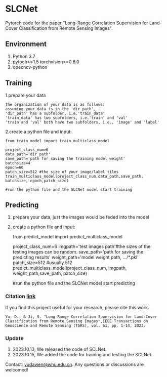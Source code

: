 # SLCNet
Pytorch code for the paper "Long-Range Correlation Supervision for Land-Cover Classification from Remote Sensing Images".

## Environment
1. Python 3.7    
2. pytoch>=1.5 torchvision>=0.6.0    
3. opecncv-python

## Training
1.prepare your data    
    
    
    The organization of your data is as follows:
    assuming your data is in the 'dir_path',
    'dir_path' has a subfolder, i.e.'train_data'
    'train_data' has two subfolders, i.e.'train' and 'val'
    'train'and 'val' both have two subfolders, i.e., 'image' and 'label'

2.create a python file  and input:

   
    from train_model import train_multiclass_model

    project_class_num=6
    data_path='dir_path'
    save_path='path for saving the training model weight'
    batchsize=4
    epoch=60
    patch_size=512 #the size of your image/label tiles  
    train_multiclass_model(project_class_num,data_path,save_path, batchsize, epoch,patch_size)
    
    #run the python file and the SLCNet model start training
    
## Predicting
1. prepare your data, just the images would be feded into the model 

2. create a python file and input:
     
        
    from predict_model import predict_multiclass_model

    project_class_num=6
    imgpath='test images path'#the sizes of the testing images can be random.
    save_path='path for saving the predicting results'
    weight_path='model weight path, .../*.pkl'
    patch_size=512 #usually 512
    predict_multiclass_model(project_class_num, imgpath,  weight_path,save_path, patch_size)
    
    #run the python file and the SLCNet model start predicting


### Citation [link](https://doi.org/10.1109/TGRS.2023.3324706)

If you find this project useful for your research, please cite this work.
    
    Yu, D., & Ji, S. "Long-Range Correlation Supervision for Land-Cover Classification from Remote Sensing Images",IEEE Transactions on Geoscience and Remote Sensing (TGRS), vol. 61, pp. 1-14, 2023.

### Update
1. 2023.10.13, We released the code of SCLNet. 
2. 2023.10.15, We added the code for training and testing the SCLNet.

Contact: yudawen@whu.edu.cn. Any questions or discussions are welcomed!

